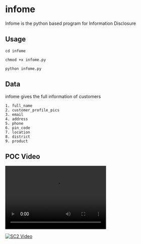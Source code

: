 # infome
Infome is the python based program for Information Disclosure
## Usage
```cd infome```

```chmod +x infome.py```

```python infome.py```

## Data

infome gives the full information of customers

```
1. full_name
2. customer_profile_pics
3. email
4. address
5. phone
6. pin_code
7. location
8. district
9. product
```
## POC Video


<video src="https://www.youtube.com/embed/ZwRvkxNB2a8" width="320" height="200" controls preload></video>

[![SC2 Video](https://github.com/yaseenemv/infome/blob/master/maxresdefault.jpg)](https://www.youtube.com/embed/ZwRvkxNB2a8)
